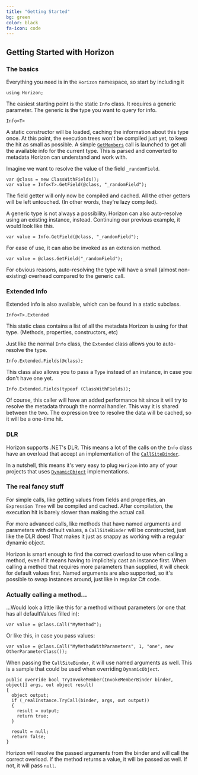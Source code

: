 ```yaml
---
title: "Getting Started"
bg: green
color: black
fa-icon: code
---
```


## Getting Started with Horizon

### The basics

Everything you need is in the `Horizon` namespace, so start by including it

```
using Horizon;
```

The easiest starting point is the static `Info` class. It requires a generic parameter. The generic is the type you want to query for info.

```
Info<T>
```

A static constructor will be loaded, caching the information about this type once. At this point, the execution trees won't be compiled just yet, to keep the hit as small as possible. A simple [`GetMembers`](https://msdn.microsoft.com/en-us/library/k2w5ey1e.aspx) call is launched to get all the available info for the current type. This is parsed and converted to metadata Horizon can understand and work with.

Imagine we want to resolve the value of the field `_randomField`.

```
var @class = new ClassWithFields();
var value = Info<T>.GetField(@class, "_randomField");
```

The field getter will only now be compiled and cached. All the other getters will be left untouched. (In other words, they're lazy compiled).

A generic type is not always a possibility. Horizon can also auto-resolve using an existing instance, instead. Continuing our previous example, it would look like this.

```
var value = Info.GetField(@class, "_randomField");
```

For ease of use, it can also be invoked as an extension method.

```
var value = @class.GetField("_randomField");
```

For obvious reasons, auto-resolving the type will have a small (almost non-existing) overhead compared to the generic call.

### Extended Info

Extended info is also available, which can be found in a static subclass.

```
Info<T>.Extended
```

This static class contains a list of all the metadata Horizon is using for that type. (Methods, properties, constructors, etc)

Just like the normal `Info` class, the `Extended` class allows you to auto-resolve the type.

```
Info.Extended.Fields(@class);
```

This class also allows you to pass a `Type` instead of an instance, in case you don't have one yet.

```
Info.Extended.Fields(typeof (ClassWithFields));
```

Of course, this caller will have an added performance hit since it will try to resolve the metadata through the normal handler. This way it is shared between the two. The expression tree to resolve the data will be cached, so it will be a one-time hit.

### DLR

Horizon supports .NET's DLR. This means a lot of the calls on the `Info` class have an overload that accept an implementation of the [`CallSiteBinder`](https://msdn.microsoft.com/en-us/library/system.runtime.compilerservices.callsitebinder.aspx).

In a nutshell, this means it's very easy to plug `Horizon` into any of your projects that uses [`DynamicObject`](https://msdn.microsoft.com/en-us/library/system.dynamic.dynamicobject.aspx) implementations.


### The real fancy stuff

For simple calls, like getting values from fields and properties, an `Expression Tree` will be compiled and cached. After compilation, the execution hit is barely slower than making the actual call.

For more advanced calls, like methods that have named arguments and parameters with default values, a `CallSiteBinder` will be constructed, just like the DLR does! That makes it just as snappy as working with a regular dynamic object.

Horizon is smart enough to find the correct overload to use when calling a method, even if it means having to implicitely cast an instance first. When calling a method that requires more parameters than supplied, it will check for default values first. Named arguments are also supported, so it's possible to swap instances around, just like in regular C# code.

### Actually calling a method...

...Would look a little like this for a method without parameters (or one that has all defaultValues filled in):

```
var value = @class.Call("MyMethod");
```

Or like this, in case you pass values:

```
var value = @class.Call("MyMethodWithParameters", 1, "one", new OtherParameterClass());
```

When passing the `CallSiteBinder`, it will use named arguments as well. This is a sample that could be used when overriding `DynamicObject`.

```
public override bool TryInvokeMember(InvokeMemberBinder binder, object[] args, out object result)
{
  object output;
  if (_realInstance.TryCall(binder, args, out output))
  {
    result = output;
    return true;
  }

  result = null;
  return false;
}

```

Horizon will resolve the passed arguments from the binder and will call the correct overload. If the method returns a value, it will be passed as well. If not, it will pass `null`.

